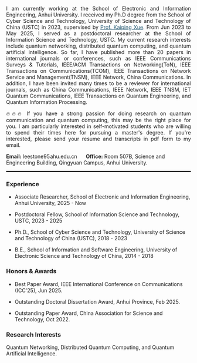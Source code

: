 <p style="text-align:justify"> I am currently working at the School of Electronic and Information Engineering, Anhui University. I received my Ph.D degree from the School of Cyber Science and Technology, University of Science and Technology of China (USTC) in 2023, supervised by <a href="https://faculty.ustc.edu.cn/kpxue" style="color: #275b74ff;">Prof. Kaiping Xue</a>. From Jun 2023 to May 2025, I served as a postdoctoral researcher at the School of Information Science and Technology, USTC. My current research interests include quantum networking, distributed quantum computing, and quantum artificial intelligence. So far, I have published more than 20 papers in international journals or conferences, such as IEEE Communications Surveys & Tutorials, IEEE/ACM Transactions on Networking(ToN), IEEE Transactions on Communications(TCOM), IEEE Transactions on Network Service and Management(TNSM), IEEE Network, China Communications. In addition, I have been invited many times to be a reviewer for international journals, such as China Communications, IEEE Network, IEEE TNSM, IET Quantum Communications, IEEE Transactions on Quantum Engineering, and Quantum Information Processing. </p>

<p style="text-align:justify">🔥🔥🔥 If you have a strong passion for doing research on quantum communication and quantum computing, this may be the right place for you. I am particularly interested in self-motivated students who are willing to spend their times here for pursuing a master's degree. If you're interested, please send your resume and transcripts in pdf form to my email.</p>

<b>Email:</b> leestone95<img src="static/assets/img/at.png" width="1rem;" height="1rem;" align-items="center;">ahu.edu.cn &nbsp;&nbsp;&nbsp;&nbsp; <b>Office:</b> Room 507B, Science and Engineering Building, Qingyuan Campus, Anhui University.

<hr style="border-top: 2px solid black;"> 

### Experience
- Associate Researcher, School of Electronic and Information Engineering, Anhui University, 2025 - Now

- Postdoctoral Fellow, School of Information Science and Technology, USTC, 2023 - 2025

- Ph.D., School of Cyber Science and Technology, University of Science and Technology of China (USTC), 2018 - 2023

- B.E., School of Information and Software Engineering, University of Electronic Science and Technology of China, 2014 - 2018

### Honors & Awards
- Best Paper Award, IEEE International Conference on Communications (ICC'25), Jun 2025.

- Outstanding Doctoral Dissertation Award, Anhui Province, Feb 2025.

- Outstanding Paper Award, China Association for Science and Technology, Oct 2022.

### Research Interests
Quantum Networking, Distributed Quantum Computing, and Quantum Artificial Intelligence.


